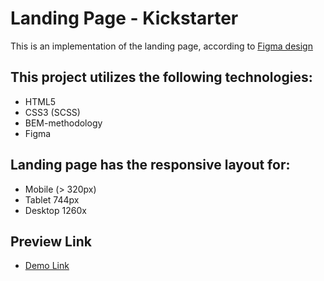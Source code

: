 # Landing Page - Kickstarter
This is an implementation of the landing page, according to [Figma design](https://www.figma.com/file/Ujp7bCFuvuJlkn8TSbQPSZ/%E2%84%9611-(kickstarter)?node-id=19655%3A33)

## This project utilizes the following technologies:
- HTML5
- CSS3 (SCSS)
- BEM-methodology
- Figma

## Landing page has the responsive layout for:
- Mobile (> 320px)
- Tablet 744px
- Desktop 1260x

## Preview Link
- [Demo Link](https://romandeineka.github.io/Kickstarter/#top)


